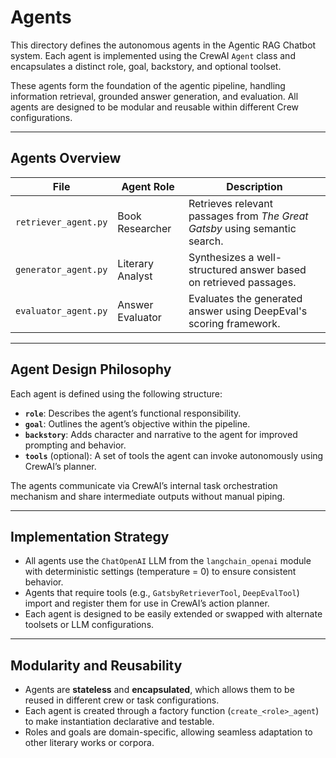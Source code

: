 # Agents

This directory defines the autonomous agents in the Agentic RAG Chatbot system. Each agent is implemented using the CrewAI `Agent` class and encapsulates a distinct role, goal, backstory, and optional toolset.

These agents form the foundation of the agentic pipeline, handling information retrieval, grounded answer generation, and evaluation. All agents are designed to be modular and reusable within different Crew configurations.

---

## Agents Overview

| File                   | Agent Role        | Description                                                                 |
|------------------------|-------------------|-----------------------------------------------------------------------------|
| `retriever_agent.py`   | Book Researcher   | Retrieves relevant passages from *The Great Gatsby* using semantic search. |
| `generator_agent.py`   | Literary Analyst  | Synthesizes a well-structured answer based on retrieved passages.          |
| `evaluator_agent.py`   | Answer Evaluator  | Evaluates the generated answer using DeepEval's scoring framework.         |

---

## Agent Design Philosophy

Each agent is defined using the following structure:
- **`role`**: Describes the agent’s functional responsibility.
- **`goal`**: Outlines the agent’s objective within the pipeline.
- **`backstory`**: Adds character and narrative to the agent for improved prompting and behavior.
- **`tools`** (optional): A set of tools the agent can invoke autonomously using CrewAI’s planner.

The agents communicate via CrewAI’s internal task orchestration mechanism and share intermediate outputs without manual piping.

---

## Implementation Strategy

- All agents use the `ChatOpenAI` LLM from the `langchain_openai` module with deterministic settings (temperature = 0) to ensure consistent behavior.
- Agents that require tools (e.g., `GatsbyRetrieverTool`, `DeepEvalTool`) import and register them for use in CrewAI’s action planner.
- Each agent is designed to be easily extended or swapped with alternate toolsets or LLM configurations.

---

## Modularity and Reusability

- Agents are **stateless** and **encapsulated**, which allows them to be reused in different crew or task configurations.
- Each agent is created through a factory function (`create_<role>_agent`) to make instantiation declarative and testable.
- Roles and goals are domain-specific, allowing seamless adaptation to other literary works or corpora.

